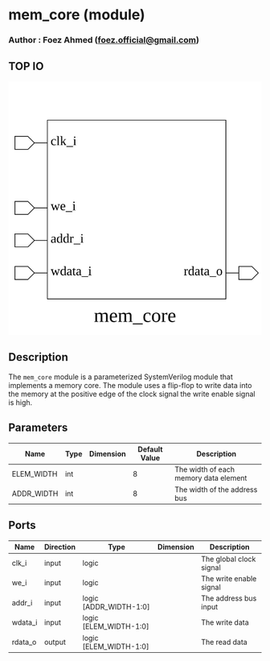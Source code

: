 # mem_core (module)

### Author : Foez Ahmed (foez.official@gmail.com)

## TOP IO
<img src="./mem_core_top.svg">

## Description

The `mem_core` module is a parameterized SystemVerilog module that implements a memory core. The
module uses a flip-flop to write data into the memory at the positive edge of the clock signal
the write enable signal is high.

## Parameters
|Name|Type|Dimension|Default Value|Description|
|-|-|-|-|-|
|ELEM_WIDTH|int||8|The width of each memory data element|
|ADDR_WIDTH|int||8|The width of the address bus|

## Ports
|Name|Direction|Type|Dimension|Description|
|-|-|-|-|-|
|clk_i|input|logic||The global clock signal|
|we_i|input|logic||The write enable signal|
|addr_i|input|logic [ADDR_WIDTH-1:0]||The address bus input|
|wdata_i|input|logic [ELEM_WIDTH-1:0]||The write data|
|rdata_o|output|logic [ELEM_WIDTH-1:0]||The read data|
